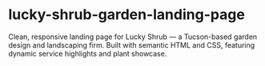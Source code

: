 # lucky-shrub-garden-landing-page
Clean, responsive landing page for Lucky Shrub — a Tucson-based garden design and landscaping firm. Built with semantic HTML and CSS, featuring dynamic service highlights and plant showcase.
